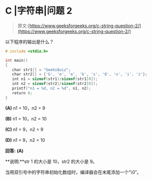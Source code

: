 # C |字符串|问题 2

> 原文:[https://www.geeksforgeeks.org/c-string-question-2/](https://www.geeksforgeeks.org/c-string-question-2/)

以下程序的输出是什么？

```cpp
# include <stdio.h>

int main()
{
   char str1[] = "GeeksQuiz";
   char str2[] = {'G', 'e', 'e', 'k', 's', 'Q', 'u', 'i', 'z'};
   int n1 = sizeof(str1)/sizeof(str1[0]);
   int n2 = sizeof(str2)/sizeof(str2[0]);
   printf("n1 = %d, n2 = %d", n1, n2);
   return 0;
}
```

**(A)** n1 = 10，n2 = 9

**(B)** n1 = 10，n2 = 10

**(C)** n1 = 9，n2 = 9

**(D)** n1 = 9，n2 = 10

**回答:** **(A)**

**说明:**str 1 的大小是 10，str2 的大小是 9。

当用双引号中的字符串初始化数组时，编译器会在末尾添加一个“\0”。